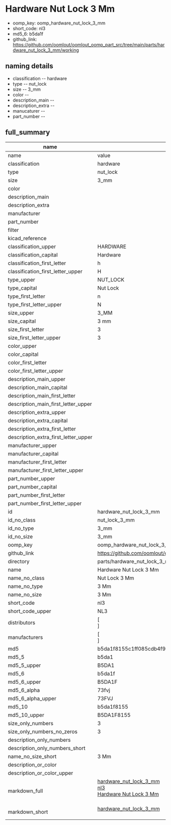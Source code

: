 # Hardware Nut Lock 3 Mm

  
* oomp_key: oomp_hardware_nut_lock_3_mm 
* short_code: nl3
* md5_6: b5da1f  
* github_link: https://github.com/oomlout/oomlout_oomp_part_src/tree/main/parts/hardware_nut_lock_3_mm/working  
## naming details
* classification -- hardware
* type -- nut_lock
* size -- 3_mm
* color -- 
* description_main -- 
* description_extra -- 
* manucaturer -- 
* part_number -- 





## full_summary
| name | value | 
| --- | --- | 
| name | value | 
| classification | hardware | 
| type | nut_lock | 
| size | 3_mm | 
| color |  | 
| description_main |  | 
| description_extra |  | 
| manufacturer |  | 
| part_number |  | 
| filter |  | 
| kicad_reference |  | 
| classification_upper | HARDWARE | 
| classification_capital | Hardware | 
| classification_first_letter | h | 
| classification_first_letter_upper | H | 
| type_upper | NUT_LOCK | 
| type_capital | Nut Lock | 
| type_first_letter | n | 
| type_first_letter_upper | N | 
| size_upper | 3_MM | 
| size_capital | 3 mm | 
| size_first_letter | 3 | 
| size_first_letter_upper | 3 | 
| color_upper |  | 
| color_capital |  | 
| color_first_letter |  | 
| color_first_letter_upper |  | 
| description_main_upper |  | 
| description_main_capital |  | 
| description_main_first_letter |  | 
| description_main_first_letter_upper |  | 
| description_extra_upper |  | 
| description_extra_capital |  | 
| description_extra_first_letter |  | 
| description_extra_first_letter_upper |  | 
| manufacturer_upper |  | 
| manufacturer_capital |  | 
| manufacturer_first_letter |  | 
| manufacturer_first_letter_upper |  | 
| part_number_upper |  | 
| part_number_capital |  | 
| part_number_first_letter |  | 
| part_number_first_letter_upper |  | 
| id | hardware_nut_lock_3_mm | 
| id_no_class | nut_lock_3_mm | 
| id_no_type | 3_mm | 
| id_no_size | 3_mm | 
| oomp_key | oomp_hardware_nut_lock_3_mm | 
| github_link | https://github.com/oomlout/oomlout_oomp_part_src/tree/main/parts/hardware_nut_lock_3_mm/working | 
| directory | parts/hardware_nut_lock_3_mm | 
| name | Hardware Nut Lock 3 Mm | 
| name_no_class | Nut Lock 3 Mm | 
| name_no_type | 3 Mm | 
| name_no_size | 3 Mm | 
| short_code | nl3 | 
| short_code_upper | NL3 | 
| distributors | [<br>] | 
| manufacturers | [<br>] | 
| md5 | b5da1f8155c1ff085cdb4f98e5816ddd | 
| md5_5 | b5da1 | 
| md5_5_upper | B5DA1 | 
| md5_6 | b5da1f | 
| md5_6_upper | B5DA1F | 
| md5_6_alpha | 73fvj | 
| md5_6_alpha_upper | 73FVJ | 
| md5_10 | b5da1f8155 | 
| md5_10_upper | B5DA1F8155 | 
| size_only_numbers | 3 | 
| size_only_numbers_no_zeros | 3 | 
| description_only_numbers |  | 
| description_only_numbers_short |   | 
| name_no_size_short | 3 Mm | 
| description_or_color |   | 
| description_or_color_upper |   | 
| markdown_full | [hardware_nut_lock_3_mm](https://github.com/oomlout/oomlout_oomp_part_src/tree/main/parts/hardware_nut_lock_3_mm/working)<br>[nl3](https://github.com/oomlout/oomlout_oomp_part_src/tree/main/parts/hardware_nut_lock_3_mm/working)<br>[Hardware Nut Lock 3 Mm](https://github.com/oomlout/oomlout_oomp_part_src/tree/main/parts/hardware_nut_lock_3_mm/working)<br><br> | 
| markdown_short | [hardware_nut_lock_3_mm](https://github.com/oomlout/oomlout_oomp_part_src/tree/main/parts/hardware_nut_lock_3_mm/working)<br><br> | 
